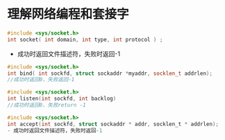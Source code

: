 # 理解网络编程和套接字

```c
#include <sys/socket.h>
int socket( int domain, int type, int protocol ) ;
```
- 成功时返回文件描述符，失败时返回-1

```cpp
#include <sys/socket.h>
int bind( int sockfd, struct sockaddr *myaddr, socklen_t addrlen);
//成功时返回0，失败返回-1
```

```c
#include <sys/socket.h>
int listen(int sockfd, int backlog)
//成功时返回0，失败return -1
```

```c
#include <sys/socket.h>
int accept(int sockfd, struct sockaddr * addr, socklen_t * addrlen);
- 成功时返回文件描述符，失败时返回-1
```

